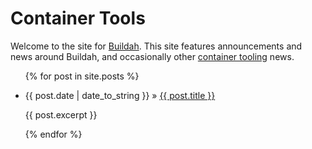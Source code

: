 # Container Tools

Welcome to the site for [Buildah](https://github.com/projectatomic/buildah/blob/master/README.md). This site features announcements and news around Buildah, and occasionally other [container tooling](https://github.com/containers/) news.

<ul class="posts">

  {% for post in site.posts %}
    <li><p><span>{{ post.date | date_to_string }}</span> » <a href="{{ post.url }}" title="{{ post.title }}">{{ post.title }}</a></p>
      <p>{{ post.excerpt }}</p></li>
  {% endfor %}
</ul>
